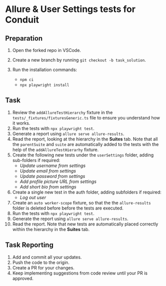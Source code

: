 # Allure & User Settings tests for Conduit

## Preparation

1. Open the forked repo in VSCode.
2. Create a new branch by running `git checkout -b task_solution`.
3. Run the installation commands:

    - `npm ci`
    - `npx playwright install`

## Task

1. Review the `addAllureTestHierarchy` fixture in the `tests/_fixtures/fixturesGeneric.ts` file to ensure you understand how it works.
2. Run the tests with `npx playwright test`.
3. Generate a report using `allure serve allure-results`.
4. Read the report, looking at the hierarchy in the **Suites** tab. Note that all the `parentSuite` and `suite` are automatically added to the tests with the help of the `addAllureTestHierarhy` fixture.
5. Create the following new tests under the `userSettings` folder, adding sub-folders if required:
    - *Update username from settings*
    - *Update email from settings*
    - *Update password from settings*
    - *Add profile picture URL from settings*
    - *Add short bio from settings*
6. Create a single new test in the auth folder, adding subfolders if required:
    - *Log out user*
7. Create an `auto worker-scope` fixture, so that the the `allure-results` folder is deleted before before the tests are executed.
8. Run the tests with `npx playwright test`.
9. Generate the report using `allure serve allure-results`.
10. Read the report. Note that new tests are automatically placed correctly within the hierarchy in the **Suites** tab.   

## Task Reporting

1. Add and commit all your updates.
2. Push the code to the origin.
3. Create a PR for your changes.
4. Keep implementing suggestions from code review until your PR is approved.
